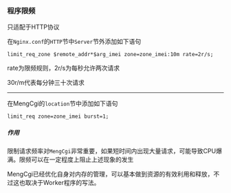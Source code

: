 ### 程序限频

只适配于HTTP协议

在`Nginx.conf`的`HTTP`节中`Server`节外添加如下语句

```nginx
limit_req_zone $remote_addr*$arg_imei zone=zone_imei:10m rate=2r/s;
```

rate为限频规则，2r/s为每秒允许两次请求

30r/m代表每分钟三十次请求

----

在MengCgi的`location`节中添加如下语句

```nginx
limit_req zone=zone_imei burst=1;
```

##### 作用

限制请求频率对`MengCgi`非常重要，如果短时间内出现大量请求，可能导致CPU爆满。限频可以在一定程度上阻止上述现象的发生

MengCgi已经优化自身对内存的管理，可以基本做到资源的有效利用和释放，不过这也取决于Worker程序的写法。